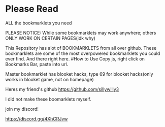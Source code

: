 # Please Read
ALL the bookmarklets you need

PLEASE NOTICE:
While some bookmarklets may work anywhere; others ONLY WORK ON CERTAIN PAGES(idk why)


This Repository has alot of BOOKMARKLETS from all over github.
These bookmarklets are some of the most overpowered bookmarklets you could ever find.
And there right here.
#How to Use
Copy js, right click on Bookmarks Bar, paste into url.


Master bookmarklet has blooket hacks, type 69 for blooket hacks(only works in blooket game, not on homepage)

Heres my friend's github
https://github.com/sillywilly3


I did not make these boomarklets myself.



join my discord!


https://discord.gg/4XhCRJvw

